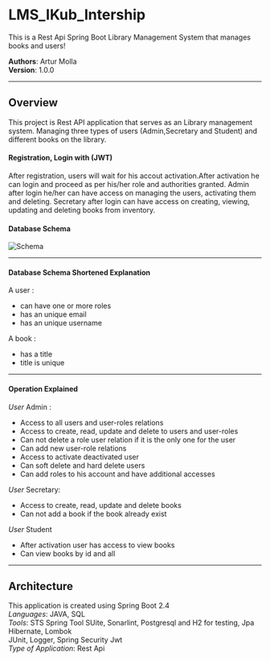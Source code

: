 # LMS_IKub_Intership

This is a Rest Api Spring Boot Library Management System that manages books and users!

**Authors**: Artur Molla <br />
**Version**: 1.0.0

---
## Overview
This project is Rest API application that serves as an Library
management system. Managing three types of users (Admin,Secretary and Student) 
and different books on the library.

#### Registration, Login with (JWT)
After registration, users will wait for his accout activation.After activation he can login
and proceed as per his/her role and authorities granted.
Admin after login he/her can have access on managing the users, activating them and deleting.
Secretary after login can have access on creating, viewing, updating and deleting books 
from inventory.

#### Database Schema

![Schema](https://github.com/ictTuri/LMS_IKub_Internship/blob/main/img/diagram.png?raw=true)

---
#### Database Schema Shortened Explanation
A user :
* can have one or more roles
* has an unique email
* has an unique username

A book :
* has a title
* title is unique

---
#### Operation Explained
_User_ Admin :
* Access to all users and user-roles relations
* Access to create, read, update and delete to users and user-roles
* Can not delete a role user relation if it is the only one for the user
* Can add new user-role relations 
* Access to activate deactivated user 
* Can soft delete and hard delete users
* Can add roles to his account and have additional accesses

_User_ Secretary:
* Access to create, read, update and delete books
* Can not add a book if the book already exist

_User_ Student
* After activation user has access to view books
* Can view books by id and all

---
## Architecture
This application is created using Spring Boot 2.4  <br />
*Languages*: JAVA, SQL<br />
*Tools*: STS Spring Tool SUite, Sonarlint, Postgresql and H2 for testing, Jpa Hibernate, Lombok<br />
JUnit, Logger, Spring Security Jwt<br />
*Type of Application*: Rest Api <br />